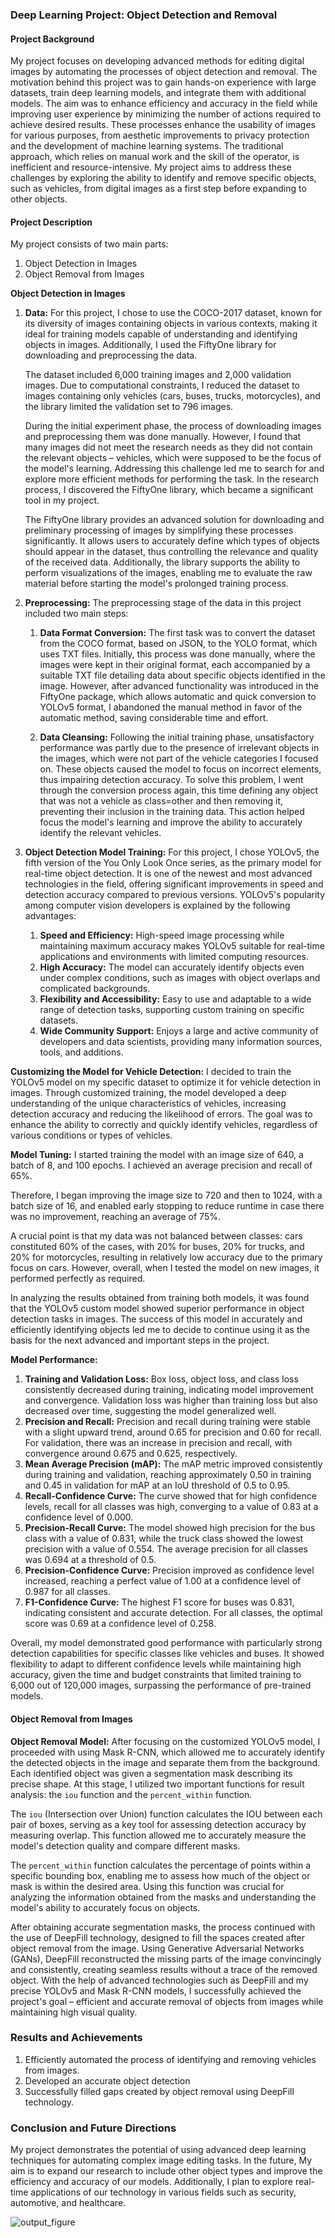 ### Deep Learning Project: Object Detection and Removal

#### Project Background
My project focuses on developing advanced methods for editing digital images by automating the processes of object detection and removal. The motivation behind this project was to gain hands-on experience with large datasets, train deep learning models, and integrate them with additional models. The aim was to enhance efficiency and accuracy in the field while improving user experience by minimizing the number of actions required to achieve desired results. These processes enhance the usability of images for various purposes, from aesthetic improvements to privacy protection and the development of machine learning systems. The traditional approach, which relies on manual work and the skill of the operator, is inefficient and resource-intensive. My project aims to address these challenges by exploring the ability to identify and remove specific objects, such as vehicles, from digital images as a first step before expanding to other objects.

#### Project Description
My project consists of two main parts:
1. Object Detection in Images
2. Object Removal from Images

**Object Detection in Images**

1. **Data:**
   For this project, I chose to use the COCO-2017 dataset, known for its diversity of images containing objects in various contexts, making it ideal for training models capable of understanding and identifying objects in images. Additionally, I used the FiftyOne library for downloading and preprocessing the data.

   The dataset included 6,000 training images and 2,000 validation images. Due to computational constraints, I reduced the dataset to images containing only vehicles (cars, buses, trucks, motorcycles), and the library limited the validation set to 796 images.

   During the initial experiment phase, the process of downloading images and preprocessing them was done manually. However, I found that many images did not meet the research needs as they did not contain the relevant objects – vehicles, which were supposed to be the focus of the model's learning. Addressing this challenge led me to search for and explore more efficient methods for performing the task. In the research process, I discovered the FiftyOne library, which became a significant tool in my project.

   The FiftyOne library provides an advanced solution for downloading and preliminary processing of images by simplifying these processes significantly. It allows users to accurately define which types of objects should appear in the dataset, thus controlling the relevance and quality of the received data. Additionally, the library supports the ability to perform visualizations of the images, enabling me to evaluate the raw material before starting the model's prolonged training process.

2. **Preprocessing:**
   The preprocessing stage of the data in this project included two main steps:

   1. **Data Format Conversion:** The first task was to convert the dataset from the COCO format, based on JSON, to the YOLO format, which uses TXT files. Initially, this process was done manually, where the images were kept in their original format, each accompanied by a suitable TXT file detailing data about specific objects identified in the image. However, after advanced functionality was introduced in the FiftyOne package, which allows automatic and quick conversion to YOLOv5 format, I abandoned the manual method in favor of the automatic method, saving considerable time and effort.
   
   2. **Data Cleansing:** Following the initial training phase, unsatisfactory performance was partly due to the presence of irrelevant objects in the images, which were not part of the vehicle categories I focused on. These objects caused the model to focus on incorrect elements, thus impairing detection accuracy. To solve this problem, I went through the conversion process again, this time defining any object that was not a vehicle as class=other and then removing it, preventing their inclusion in the training data. This action helped focus the model's learning and improve the ability to accurately identify the relevant vehicles.

3. **Object Detection Model Training:**
   For this project, I chose YOLOv5, the fifth version of the You Only Look Once series, as the primary model for real-time object detection. It is one of the newest and most advanced technologies in the field, offering significant improvements in speed and detection accuracy compared to previous versions. YOLOv5's popularity among computer vision developers is explained by the following advantages:

   1. **Speed and Efficiency:** High-speed image processing while maintaining maximum accuracy makes YOLOv5 suitable for real-time applications and environments with limited computing resources.
   2. **High Accuracy:** The model can accurately identify objects even under complex conditions, such as images with object overlaps and complicated backgrounds.
   3. **Flexibility and Accessibility:** Easy to use and adaptable to a wide range of detection tasks, supporting custom training on specific datasets.
   4. **Wide Community Support:** Enjoys a large and active community of developers and data scientists, providing many information sources, tools, and additions.

**Customizing the Model for Vehicle Detection:**
I decided to train the YOLOv5 model on my specific dataset to optimize it for vehicle detection in images. Through customized training, the model developed a deep understanding of the unique characteristics of vehicles, increasing detection accuracy and reducing the likelihood of errors. The goal was to enhance the ability to correctly and quickly identify vehicles, regardless of various conditions or types of vehicles.

**Model Tuning:**
I started training the model with an image size of 640, a batch of 8, and 100 epochs. I achieved an average precision and recall of 65%.

Therefore, I began improving the image size to 720 and then to 1024, with a batch size of 16, and enabled early stopping to reduce runtime in case there was no improvement, reaching an average of 75%.

A crucial point is that my data was not balanced between classes: cars constituted 60% of the cases, with 20% for buses, 20% for trucks, and 20% for motorcycles, resulting in relatively low accuracy due to the primary focus on cars. However, overall, when I tested the model on new images, it performed perfectly as required.

In analyzing the results obtained from training both models, it was found that the YOLOv5 custom model showed superior performance in object detection tasks in images. The success of this model in accurately and efficiently identifying objects led me to decide to continue using it as the basis for the next advanced and important steps in the project.

**Model Performance:**
 
1. **Training and Validation Loss:** Box loss, object loss, and class loss consistently decreased during training, indicating model improvement and convergence. Validation loss was higher than training loss but also decreased over time, suggesting the model generalized well.
2. **Precision and Recall:** Precision and recall during training were stable with a slight upward trend, around 0.65 for precision and 0.60 for recall. For validation, there was an increase in precision and recall, with convergence around 0.675 and 0.625, respectively.
3. **Mean Average Precision (mAP):** The mAP metric improved consistently during training and validation, reaching approximately 0.50 in training and 0.45 in validation for mAP at an IoU threshold of 0.5 to 0.95.
4. **Recall-Confidence Curve:** The curve showed that for high confidence levels, recall for all classes was high, converging to a value of 0.83 at a confidence level of 0.000.
5. **Precision-Recall Curve:** The model showed high precision for the bus class with a value of 0.831, while the truck class showed the lowest precision with a value of 0.554. The average precision for all classes was 0.694 at a threshold of 0.5.
6. **Precision-Confidence Curve:** Precision improved as confidence level increased, reaching a perfect value of 1.00 at a confidence level of 0.987 for all classes.
7. **F1-Confidence Curve:** The highest F1 score for buses was 0.831, indicating consistent and accurate detection. For all classes, the optimal score was 0.69 at a confidence level of 0.258.

Overall, my model demonstrated good performance with particularly strong detection capabilities for specific classes like vehicles and buses. It showed flexibility to adapt to different confidence levels while maintaining high accuracy, given the time and budget constraints that limited training to 6,000 out of 120,000 images, surpassing the performance of pre-trained models.

#### Object Removal from Images

**Object Removal Model:**
After focusing on the customized YOLOv5 model, I proceeded with using Mask R-CNN, which allowed me to accurately identify the detected objects in the image and separate them from the background. Each identified object was given a segmentation mask describing its precise shape. At this stage, I utilized two important functions for result analysis: the `iou` function and the `percent_within` function.

The `iou` (Intersection over Union) function calculates the IOU between each pair of boxes, serving as a key tool for assessing detection accuracy by measuring overlap. This function allowed me to accurately measure the model's detection quality and compare different masks.

The `percent_within` function calculates the percentage of points within a specific bounding box, enabling me to assess how much of the object or mask is within the desired area. Using this function was crucial for analyzing the information obtained from the masks and understanding the model's ability to accurately focus on objects.

After obtaining accurate segmentation masks, the process continued with the use of DeepFill technology, designed to fill the spaces created after object removal from the image. Using Generative Adversarial Networks (GANs), DeepFill reconstructed the missing parts of the image convincingly and consistently, creating seamless results without a trace of the removed object. With the help of advanced technologies such as DeepFill and my precise YOLOv5 and Mask R-CNN models, I successfully achieved the project's goal – efficient and accurate removal of objects from images while maintaining high visual quality.

### Results and Achievements
1. Efficiently automated the process of identifying and removing vehicles from images.
2. Developed an accurate object detection
3. Successfully filled gaps created by object removal using DeepFill technology.

### Conclusion and Future Directions
My project demonstrates the potential of using advanced deep learning techniques for automating complex image editing tasks. In the future, My aim is to expand our research to include other object types and improve the efficiency and accuracy of our models. Additionally, I plan to explore real-time applications of our technology in various fields such as security, automotive, and healthcare.






![output_figure](https://github.com/user-attachments/assets/d8ba201b-4203-4051-9a82-48f30db172ca)


